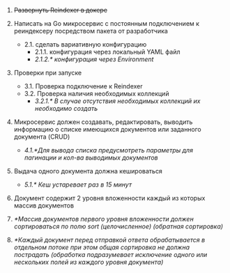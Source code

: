 1. ~~Развернуть Reindexer в докере~~

2. Написать на Go микросервис с постоянным подключением к реиндексеру посредством пакета от разработчика
    + 2.1. сделать вариативную конфигурацию
        - 2.1.1. конфигурация через локальный YAML файл
        - _2.1.2.* конфигурация через Environment_

3. Проверки при запуске
    + 3.1. Проверка подключение к Reindexer 
    + 3.2. Проверка наличия необходимых коллекций
        - _3.2.1.* В случае отсутствия необходимых коллекций их необходимо создать_

4. Микросервис должен создавать, редактировать, выводить информацию о списке имеющихся документов или заданного документа (CRUD)
    + _4.1.*Для вывода списка предусмотреть параметры для пагинации и кол-ва выводимых документов_

5. Выдача одного документа должна кешироваться
    + _5.1.* Кеш устаревает раз в 15 минут_

6. Документ содержит 2 уровня вложенности каждый из которых массив документов

7. _*Массив документов первого уровня вложенности должен сортироваться по полю sort (целочисленное) (обратная сортировка)_

8. _*Каждый документ перед отправкой ответа обрабатывается в отдельном потоке при этом общая сортировка не должна пострадать (обработка подразумевает исключение одного или нескольких полей из каждого уровня документа)_